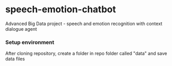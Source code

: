 # speech-emotion-chatbot
Advanced Big Data project - speech and emotion recognition with context dialogue agent

### Setup environment
After cloning repository, create a folder in repo folder called "data" and save data files
